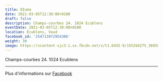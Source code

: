 ```yaml
---
title: Džuma
date: 2021-03-05T12:30:00+0100
draft: false
description: Champs-courbes 24. 1024 Ecublens
eventDate: 2021-03-05T12:30:00+0100
location: Écublens, Vaud
facebook_id: '254713972954306'
weight: 30
image: https://scontent-sjc3-1.xx.fbcdn.net/v/t1.6435-9/155294275_3695079563921169_4909597834044538694_n.jpg?_nc_cat=101&ccb=1-7&_nc_sid=9e60e4&_nc_ohc=ciqD-sKhzoMQ7kNvwHC72S9&_nc_oc=AdkM3x2z8x15rjO3Y0HBUieIkza-fwdz_c2xcKYJvWvm4PHPCrjYh50phST7D660HdI&_nc_zt=23&_nc_ht=scontent-sjc3-1.xx&edm=ABTKTjYEAAAA&_nc_gid=aiZQw9szriLv15X6T3ixkg&oh=00_AfOfFA7CNZnSO3HlX7-NS3uG9dxy3LrW5afhZPSRStbETQ&oe=6870665B
---
```


Champs-courbes 24. 1024 Ecublens

---

Plus d'informations sur [Facebook](https://facebook.com/events/254713972954306)